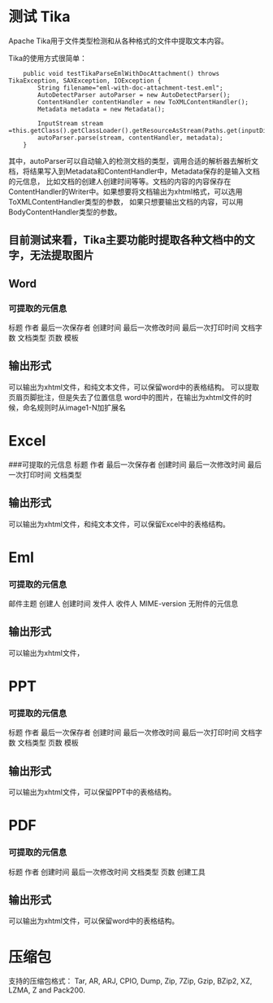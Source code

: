 # 测试 Tika
Apache Tika用于文件类型检测和从各种格式的文件中提取文本内容。

Tika的使用方式很简单：
```
    public void testTikaParseEmlWithDocAttachment() throws TikaException, SAXException, IOException {
        String filename="eml-with-doc-attachment-test.eml";
        AutoDetectParser autoParser = new AutoDetectParser();
        ContentHandler contentHandler = new ToXMLContentHandler();
        Metadata metadata = new Metadata();
        
        InputStream stream =this.getClass().getClassLoader().getResourceAsStream(Paths.get(inputDir,filename).toString());
        autoParser.parse(stream, contentHandler, metadata);
    }
```
其中，autoParser可以自动输入的检测文档的类型，调用合适的解析器去解析文档，将结果写入到Metadata和ContentHandler中，Metadata保存的是输入文档的元信息，
比如文档的创建人创建时间等等。文档的内容的内容保存在ContentHandler的Writer中。如果想要将文档输出为xhtml格式，可以选用ToXMLContentHandler类型的参数，
如果只想要输出文档的内容，可以用BodyContentHandler类型的参数。

## 目前测试来看，Tika主要功能时提取各种文档中的文字，无法提取图片

## Word
### 可提取的元信息
标题
作者
最后一次保存者
创建时间
最后一次修改时间
最后一次打印时间
文档字数
文档类型
页数
模板

## 输出形式
可以输出为xhtml文件，和纯文本文件，可以保留word中的表格结构。
可以提取页眉页脚批注，但是失去了位置信息
word中的图片，在输出为xhtml文件的时候，命名规则时从image1-N加扩展名

# Excel
###可提取的元信息
标题
作者
最后一次保存者
创建时间
最后一次修改时间
最后一次打印时间
文档类型

## 输出形式
可以输出为xhtml文件，和纯文本文件，可以保留Excel中的表格结构。

# Eml
### 可提取的元信息
邮件主题
创建人
创建时间
发件人
收件人
MIME-version
无附件的元信息

## 输出形式

可以输出为xhtml文件，



# PPT
### 可提取的元信息
标题
作者
最后一次保存者
创建时间
最后一次修改时间
最后一次打印时间
文档字数
文档类型
页数
模板

## 输出形式
可以输出为xhtml文件，可以保留PPT中的表格结构。

# PDF
### 可提取的元信息
标题
作者
创建时间
最后一次修改时间
文档类型
页数
创建工具

## 输出形式
可以输出为xhtml文件，可以保留word中的表格结构。

# 压缩包
支持的压缩包格式：
Tar, AR, ARJ, CPIO, Dump, Zip, 7Zip, Gzip, BZip2, XZ, LZMA, Z and Pack200.